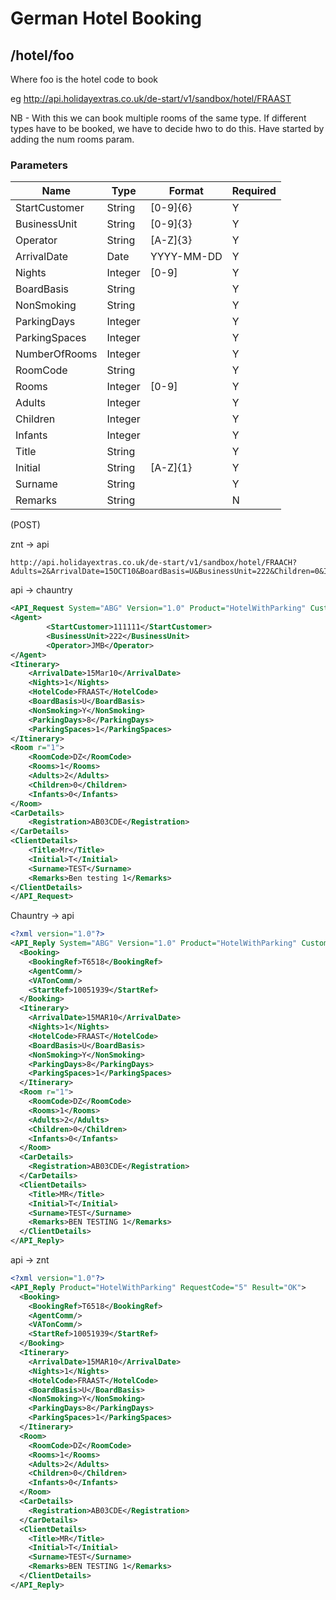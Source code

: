 # German Hotel Booking





## /hotel/foo

Where foo is the hotel code to book

eg http://api.holidayextras.co.uk/de-start/v1/sandbox/hotel/FRAAST


NB - With this we can book multiple rooms of the same type. If different types have to be booked, we have to decide hwo to do this. Have started by adding the num rooms param.

### Parameters

 | Name          | Type    | Format     | Required | 
 | ----          | ----    | ------     | -------- | 
 | StartCustomer | String  | [0-9]{6}   | Y        | 
 | BusinessUnit  | String  | [0-9]{3}   | Y        | 
 | Operator      | String  | [A-Z]{3}   | Y        | 
 | ArrivalDate   | Date    | YYYY-MM-DD | Y        | 
 | Nights        | Integer | [0-9]      | Y        | 
 | BoardBasis    | String  |            | Y        | 
 | NonSmoking    | String  |            | Y        | 
 | ParkingDays   | Integer |            | Y        | 
 | ParkingSpaces | Integer |            | Y        | 
 | NumberOfRooms | Integer |            | Y        | 
 | RoomCode      | String  |            | Y        | 
 | Rooms         | Integer | [0-9]      | Y        | 
 | Adults        | Integer |            | Y        | 
 | Children      | Integer |            | Y        | 
 | Infants       | Integer |            | Y        | 
 | Title         | String  |            | Y        | 
 | Initial       | String  | [A-Z]{1}   | Y        | 
 | Surname       | String  |            | Y        | 
 | Remarks       | String  |            | N        | 




(POST)

znt -> api
```
http://api.holidayextras.co.uk/de-start/v1/sandbox/hotel/FRAACH?Adults=2&ArrivalDate=15OCT10&BoardBasis=U&BusinessUnit=222&Children=0&Infants=0&Initial=T&Nights=1&NonSmoking=Y&Operator=BJT&ParkingDays=8&ParkingSpaces=1&Registration=CP54JOV&Remarks=Ben%20testing%205&RoomCode=DZ&Rooms=1&StartCustomer=111111&Surname=Test&Title=Mr&key=foo&token=123456789
```

api -> chauntry
```xml
<API_Request System="ABG" Version="1.0" Product="HotelWithParking" Customer="A" Session="000000015" RequestCode="5">                                            
<Agent>                                                                         
        <StartCustomer>111111</StartCustomer>                                   
        <BusinessUnit>222</BusinessUnit>                                        
        <Operator>JMB</Operator>                                                
</Agent>                                                                        
<Itinerary>                                                                     
	<ArrivalDate>15Mar10</ArrivalDate>                                              
	<Nights>1</Nights>                                                              
	<HotelCode>FRAAST</HotelCode>                                                   
	<BoardBasis>U</BoardBasis>                                                      
	<NonSmoking>Y</NonSmoking>                                                      
	<ParkingDays>8</ParkingDays>                                                    
	<ParkingSpaces>1</ParkingSpaces>                                                
</Itinerary>                                                                    
<Room r="1">                                                                    
	<RoomCode>DZ</RoomCode>                                                         
	<Rooms>1</Rooms>                                                                
	<Adults>2</Adults>                                                              
	<Children>0</Children>                                                          
	<Infants>0</Infants>                                                            
</Room>                                                                         
<CarDetails>                                                                    
	<Registration>AB03CDE</Registration>                                            
</CarDetails>                                                                   
<ClientDetails>                                                                 
	<Title>Mr</Title>                                                               
	<Initial>T</Initial>                                                            
	<Surname>TEST</Surname>
	<Remarks>Ben testing 1</Remarks>
</ClientDetails>                                                                
</API_Request>  
```

Chauntry -> api
```xml
<?xml version="1.0"?>
<API_Reply System="ABG" Version="1.0" Product="HotelWithParking" Customer="A" Session="000000015" RequestCode="5" Result="OK">
  <Booking>
    <BookingRef>T6518</BookingRef>
    <AgentComm/>
    <VATonComm/>
    <StartRef>10051939</StartRef>
  </Booking>
  <Itinerary>
    <ArrivalDate>15MAR10</ArrivalDate>
    <Nights>1</Nights>
    <HotelCode>FRAAST</HotelCode>
    <BoardBasis>U</BoardBasis>
    <NonSmoking>Y</NonSmoking>
    <ParkingDays>8</ParkingDays>
    <ParkingSpaces>1</ParkingSpaces>
  </Itinerary>
  <Room r="1">
    <RoomCode>DZ</RoomCode>
    <Rooms>1</Rooms>
    <Adults>2</Adults>
    <Children>0</Children>
    <Infants>0</Infants>
  </Room>
  <CarDetails>
    <Registration>AB03CDE</Registration>
  </CarDetails>
  <ClientDetails>
    <Title>MR</Title>
    <Initial>T</Initial>
    <Surname>TEST</Surname>
    <Remarks>BEN TESTING 1</Remarks>
  </ClientDetails>
</API_Reply>
```

api -> znt

```xml
<?xml version="1.0"?>
<API_Reply Product="HotelWithParking" RequestCode="5" Result="OK">
  <Booking>
    <BookingRef>T6518</BookingRef>
    <AgentComm/>
    <VATonComm/>
    <StartRef>10051939</StartRef>
  </Booking>
  <Itinerary>
    <ArrivalDate>15MAR10</ArrivalDate>
    <Nights>1</Nights>
    <HotelCode>FRAAST</HotelCode>
    <BoardBasis>U</BoardBasis>
    <NonSmoking>Y</NonSmoking>
    <ParkingDays>8</ParkingDays>
    <ParkingSpaces>1</ParkingSpaces>
  </Itinerary>
  <Room>
    <RoomCode>DZ</RoomCode>
    <Rooms>1</Rooms>
    <Adults>2</Adults>
    <Children>0</Children>
    <Infants>0</Infants>
  </Room>
  <CarDetails>
    <Registration>AB03CDE</Registration>
  </CarDetails>
  <ClientDetails>
    <Title>MR</Title>
    <Initial>T</Initial>
    <Surname>TEST</Surname>
    <Remarks>BEN TESTING 1</Remarks>
  </ClientDetails>
</API_Reply>
```
